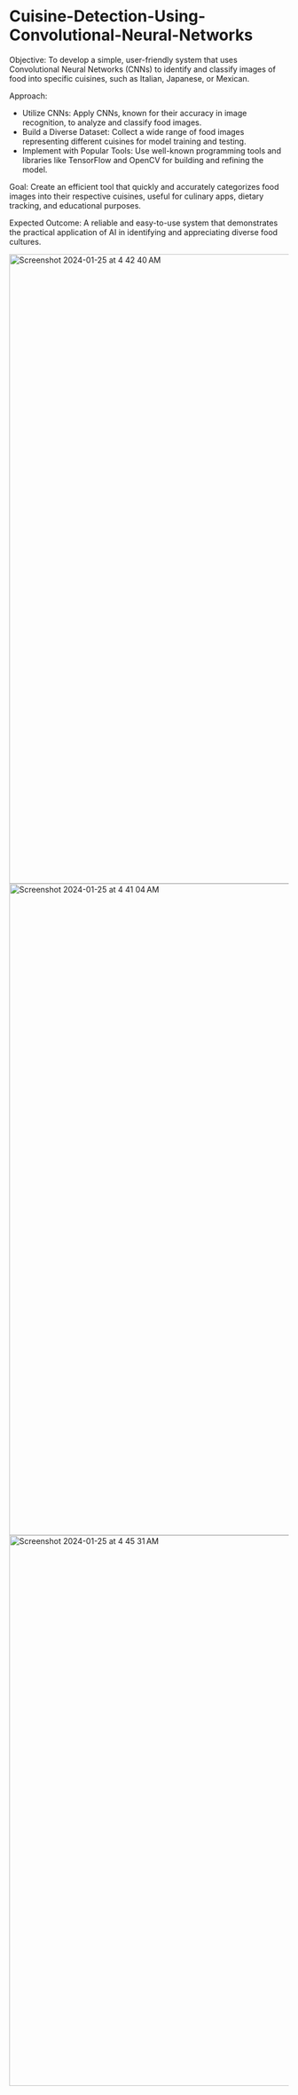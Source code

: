 # Cuisine-Detection-Using-Convolutional-Neural-Networks


<p>Objective:
To develop a simple, user-friendly system that uses Convolutional Neural Networks (CNNs) to identify and classify images of food into specific cuisines, such as Italian, Japanese, or Mexican.</p>

<p>Approach:</p>
<ul>
<li>Utilize CNNs: Apply CNNs, known for their accuracy in image recognition,
to analyze and classify food images.</li>
<li>Build a Diverse Dataset: Collect a wide range of food images representing
different cuisines for model training and testing.</li>
<li>Implement with Popular Tools: Use well-known programming tools and
libraries like TensorFlow and OpenCV for building and refining the model.</li>
</ul>

<p>Goal:
Create an efficient tool that quickly and accurately categorizes food images into their respective cuisines, useful for culinary apps, dietary tracking, and educational purposes.</p>

<p>Expected Outcome:
A reliable and easy-to-use system that demonstrates the practical application of AI in identifying and appreciating diverse food cultures.</p>

<img width="1135" alt="Screenshot 2024-01-25 at 4 42 40 AM" src="https://github.com/laasya2005/Cuisine-Detection-Using-Convolutional-Neural-Networks/assets/71040750/c79fab05-428b-4bc1-8adb-defed9cb6f78">

<img width="1175" alt="Screenshot 2024-01-25 at 4 41 04 AM" src="https://github.com/laasya2005/Cuisine-Detection-Using-Convolutional-Neural-Networks/assets/71040750/428ef687-ddb8-42ed-9c91-03550b7f6256">

<img width="993" alt="Screenshot 2024-01-25 at 4 45 31 AM" src="https://github.com/laasya2005/Cuisine-Detection-Using-Convolutional-Neural-Networks/assets/71040750/97934c6a-ba3d-4e26-aa80-97942e0fd22e">

